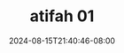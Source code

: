--- 
title: "atifah 01"
description: "download bokep atifah 01 terbaru full new"
date: 2024-08-15T21:40:46-08:00
file_code: "0vmy6w6hbgc8"
draft: false
cover: "j6uo9n1c4oohk8jb.jpg"
tags: ["atifah", "bokep-indo", "bokep-viral", "bokep-ig"]
length: 78
fld_id: "1483177"
foldername: "Atifah"
categories: ["Atifah"]
views: 0
---